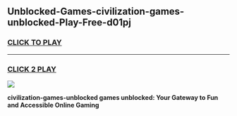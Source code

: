 
## Unblocked-Games-civilization-games-unblocked-Play-Free-d01pj
<h3>
<a href="https://premium76.site?title=civilization-games-unblocked&ref=18A1">CLICK TO PLAY</a></h3>
<hr>

<h3>
<a href="https://premium76.site?title=civilization-games-unblocked&ref=18A1">CLICK 2 PLAY</a>
  
</h3>

<a href="https://premium76.site?title=civilization-games-unblocked&ref=18A1"><img src="https://clearcache.store/games.png"></a>


**civilization-games-unblocked games unblocked: Your Gateway to Fun and Accessible Online Gaming**
